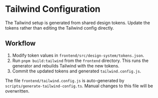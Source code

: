 # Tailwind Configuration

The Tailwind setup is generated from shared design tokens. Update the tokens rather than editing the Tailwind config directly.

## Workflow

1. Modify token values in `frontend/src/design-system/tokens.json`.
2. Run `pnpm build:tailwind` from the `frontend` directory. This runs the generator and rebuilds Tailwind with the new tokens.
3. Commit the updated tokens and generated `tailwind.config.js`.

The file `frontend/tailwind.config.js` is auto-generated by `scripts/generate-tailwind-config.ts`. Manual changes to this file will be overwritten.
